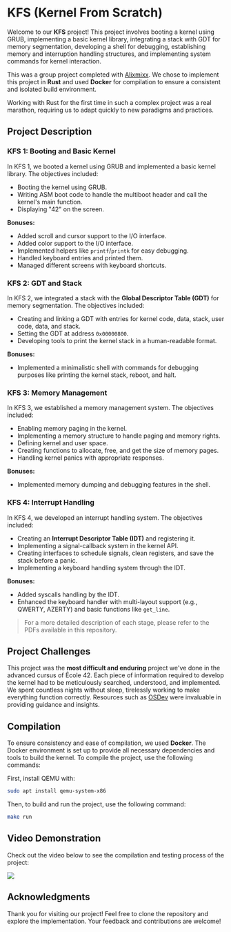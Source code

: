 # KFS (Kernel From Scratch)

Welcome to our **KFS** project! This project involves booting a kernel using GRUB, implementing a basic kernel library, integrating a stack with GDT for memory segmentation, developing a shell for debugging, establishing memory and interruption handling structures, and implementing system commands for kernel interaction.

This was a group project completed with [Alixmixx](https://github.com/Alixmixx). We chose to implement this project in **Rust** and used **Docker** for compilation to ensure a consistent and isolated build environment.

Working with Rust for the first time in such a complex project was a real marathon, requiring us to adapt quickly to new paradigms and practices.

## Project Description

### KFS 1: Booting and Basic Kernel

In KFS 1, we booted a kernel using GRUB and implemented a basic kernel library. The objectives included:
- Booting the kernel using GRUB.
- Writing ASM boot code to handle the multiboot header and call the kernel's main function.
- Displaying "42" on the screen.

**Bonuses:**
- Added scroll and cursor support to the I/O interface.
- Added color support to the I/O interface.
- Implemented helpers like `printf`/`printk` for easy debugging.
- Handled keyboard entries and printed them.
- Managed different screens with keyboard shortcuts.

### KFS 2: GDT and Stack

In KFS 2, we integrated a stack with the **Global Descriptor Table (GDT)** for memory segmentation. The objectives included:
- Creating and linking a GDT with entries for kernel code, data, stack, user code, data, and stack.
- Setting the GDT at address `0x00000800`.
- Developing tools to print the kernel stack in a human-readable format.

**Bonuses:**
- Implemented a minimalistic shell with commands for debugging purposes like printing the kernel stack, reboot, and halt.

### KFS 3: Memory Management

In KFS 3, we established a memory management system. The objectives included:
- Enabling memory paging in the kernel.
- Implementing a memory structure to handle paging and memory rights.
- Defining kernel and user space.
- Creating functions to allocate, free, and get the size of memory pages.
- Handling kernel panics with appropriate responses.

**Bonuses:**
- Implemented memory dumping and debugging features in the shell.

### KFS 4: Interrupt Handling

In KFS 4, we developed an interrupt handling system. The objectives included:
- Creating an **Interrupt Descriptor Table (IDT)** and registering it.
- Implementing a signal-callback system in the kernel API.
- Creating interfaces to schedule signals, clean registers, and save the stack before a panic.
- Implementing a keyboard handling system through the IDT.

**Bonuses:**
- Added syscalls handling by the IDT.
- Enhanced the keyboard handler with multi-layout support (e.g., QWERTY, AZERTY) and basic functions like `get_line`.

> For a more detailed description of each stage, please refer to the PDFs available in this repository.

## Project Challenges

This project was the **most difficult and enduring** project we've done in the advanced cursus of École 42. Each piece of information required to develop the kernel had to be meticulously searched, understood, and implemented. We spent countless nights without sleep, tirelessly working to make everything function correctly. Resources such as [OSDev](https://wiki.osdev.org/Main_Page) were invaluable in providing guidance and insights.

## Compilation

To ensure consistency and ease of compilation, we used **Docker**. The Docker environment is set up to provide all necessary dependencies and tools to build the kernel. To compile the project, use the following commands:

First, install QEMU with:

```bash
sudo apt install qemu-system-x86
```

Then, to build and run the project, use the following command:

```bash
make run
```

## Video Demonstration

Check out the video below to see the compilation and testing process of the project:

<a href="https://asciinema.org/a/667942" target="_blank"><img src="https://asciinema.org/a/667942.svg" /></a>

## Acknowledgments

Thank you for visiting our project! Feel free to clone the repository and explore the implementation. Your feedback and contributions are welcome!